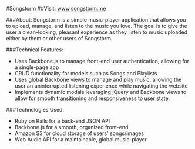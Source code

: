 #Songstorm
##Visit: www.songstorm.me

###About:
Songstorm is a simple music-player application that allows you to upload, manage, and listen to the music you love. The goal is to give the user a clean-looking, pleasant experience as they listen to music uploaded either by them or other users of Songstorm.

###Technical Features:
- Uses Backbone.js to manage front-end user authentication, allowing for a single-page app
- CRUD functionality for models such as Songs and Playlists
- Uses global Backbone views to manage and play music, allowing the user an uninterrupted listening experience while navigating the website
- Implements dynamic modals leveraging jQuery and Backbone views to allow for smooth transitioning and responsiveness to user state.

###Technologies Used:
- Ruby on Rails for a back-end JSON API
- Backbone.js for a smooth, organized front-end
- Amazon S3 for cloud storage of users' songs/images
- Web Audio API for a maintainable, global music-player
